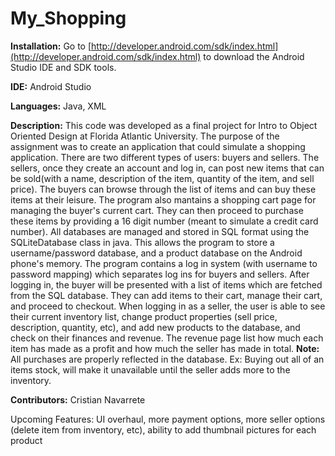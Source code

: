 # My_Shopping

**Installation:**
Go to [http://developer.android.com/sdk/index.html](http://developer.android.com/sdk/index.html) to download the Android Studio IDE and SDK tools.

**IDE:**
Android Studio

**Languages:**
Java, XML

**Description:**
This code was developed as a final project for Intro to Object Oriented Design at Florida Atlantic University. The purpose of the  assignment was to create an application that could simulate a shopping application. There are two different types of users: buyers and sellers. The sellers, once they create an account and log in, can post new items that can be sold(with a name, description of the item, quantity of the item, and sell price). The buyers can browse through the list of items and can buy these items at their leisure. The program also mantains a shopping cart page for managing the buyer's current cart. They can then proceed to purchase these items by providing a 16 digit number (meant to simulate a credit card number). All databases are managed and stored in SQL format using the SQLiteDatabase class in java. This allows the program to store a username/password database, and a product database on the Android phone's memory.
The program contains a log in system (with username to password mapping) which separates log ins for buyers and sellers. After logging in, the buyer will be presented with a list of items which are fetched from the SQL database. They can add items to their cart, manage their cart, and proceed to checkout. 
When logging in as a seller, the user is able to see their current inventory list, change product properties (sell price, description, quantity, etc), and add new products to the database, and check on their finances and revenue. The revenue page list how much each item has made as a profit and how much the seller has made in total. 
**Note:** All purchases are properly reflected in the database. Ex: Buying out all of an items stock, will make it unavailable until the seller adds more to the inventory.

**Contributors:**
Cristian Navarrete


Upcoming Features:
UI overhaul, more payment options, more seller options (delete item from inventory, etc), ability to add thumbnail pictures for each product

